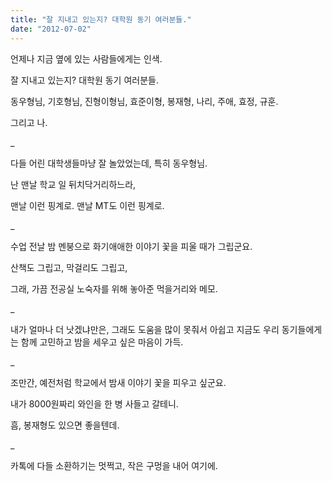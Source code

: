 ```yaml
---
title: "잘 지내고 있는지? 대학원 동기 여러분들."
date: "2012-07-02"
---
```


언제나 지금 옆에 있는 사람들에게는 인색.

잘 지내고 있는지? 대학원 동기 여러분들.

동우형님, 기호형님, 진형이형님, 효준이형, 봉재형, 나리, 주애, 효정, 규훈.

그리고 나.

\_

다들 어린 대학생들마냥 잘 놀았었는데, 특히 동우형님.

난 맨날 학교 일 뒤치닥거리하느라,

맨날 이런 핑계로. 맨날 MT도 이런 핑계로.

\_

수업 전날 밤 멘붕으로 화기애애한 이야기 꽃을 피울 때가 그립군요.

산책도 그립고, 막걸리도 그립고,

그래, 가끔 전공실 노숙자를 위해 놓아준 먹을거리와 메모.

\_

내가 얼마나 더 낫겠냐만은, 그래도 도움을 많이 못줘서 아쉽고 지금도 우리 동기들에게는 함께 고민하고 밤을 세우고 싶은 마음이 가득.

\_

조만간, 예전처럼 학교에서 밤새 이야기 꽃을 피우고 싶군요.

내가 8000원짜리 와인을 한 병 사들고 갈테니.

흠, 봉재형도 있으면 좋을텐데.

\_

카톡에 다들 소환하기는 멋쩍고, 작은 구멍을 내어 여기에.
